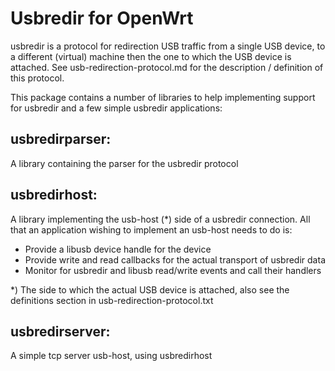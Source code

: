 # Usbredir for OpenWrt

usbredir is a protocol for redirection USB traffic from a single USB device, to a different (virtual) machine then the one to which the USB device is attached. See usb-redirection-protocol.md for the description / definition of this protocol.

This package contains a number of libraries to help implementing support for usbredir and a few simple usbredir applications:

## usbredirparser:
A library containing the parser for the usbredir protocol

## usbredirhost:
A library implementing the usb-host (*) side of a usbredir connection.
All that an application wishing to implement an usb-host needs to do is:
* Provide a libusb device handle for the device
* Provide write and read callbacks for the actual transport of usbredir data
* Monitor for usbredir and libusb read/write events and call their handlers

*) The side to which the actual USB device is attached, also see the
definitions section in usb-redirection-protocol.txt

## usbredirserver:
A simple tcp server usb-host, using usbredirhost
